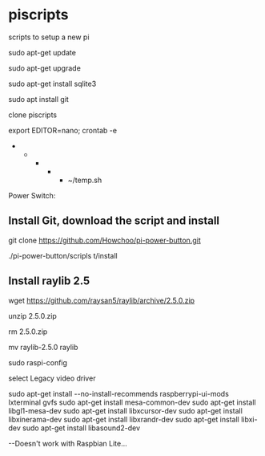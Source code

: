 # piscripts
scripts to setup a new pi

sudo apt-get update

sudo apt-get upgrade

sudo apt-get install sqlite3

sudo apt install git

clone piscripts

export EDITOR=nano; crontab -e

* * * * * ~/temp.sh

Power Switch:
## Install Git, download the script and install


git clone https://github.com/Howchoo/pi-power-button.git

./pi-power-button/scripls
t/install


## Install raylib 2.5

wget https://github.com/raysan5/raylib/archive/2.5.0.zip

unzip 2.5.0.zip

rm 2.5.0.zip

mv raylib-2.5.0 raylib

sudo raspi-config

select Legacy video driver

sudo apt-get install --no-install-recommends raspberrypi-ui-mods lxterminal gvfs
sudo apt-get install mesa-common-dev
sudo apt-get install libgl1-mesa-dev
sudo apt-get install libxcursor-dev
sudo apt-get install libxinerama-dev
sudo apt-get install libxrandr-dev
sudo apt-get install libxi-dev
sudo apt-get install libasound2-dev

--Doesn't work with Raspbian Lite...





